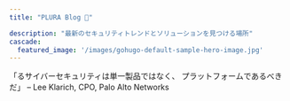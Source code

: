 ```yaml
---
title: "PLURA Blog 🎅"

description: "最新のセキュリティトレンドとソリューションを見つける場所"
cascade:
  featured_image: '/images/gohugo-default-sample-hero-image.jpg'
---
```


「るサイバーセキュリティは単一製品ではなく、 
プラットフォームであるべきだ」 
– Lee Klarich, CPO, Palo Alto Networks
